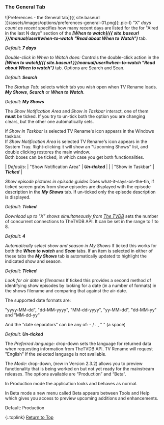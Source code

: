 <!-- START PREFERENCES {THE GENERAL TAB] ----- -->
### The General Tab

![Preferences - the General tab]({{ site.baseurl }}/assets/images/options/preferences-general-01.png){:.pic-l}
"X" _days count as recent_ specifies how many recent days are listed for the for "Aired in the last N days" section of the _**[When to watch]({{ site.baseurl }}/manual/user#when-to-watch "Read about When to Watch")**_ tab.

_Default:_ _**7 days**_

*Double-click in When to Watch does:*
Controls the double-click action in the _**[When to watch]({{ site.baseurl }}/manual/user#when-to-watch "Read about When to watch")**_ tab. Options are Search and Scan.

_Default:_ _**Search**_

The *Startup Tab:* selects which tab you wish open when TV&nbsp;Rename loads. _**My&nbsp;Shows**_, _**Search**_ or _**When to Watch**_.

_Default:_ _**My Shows**_

The *Show Notification Area* and *Show in Taskbar* interact, one of them **must** be ticked. If you try to un-tick both the option you are changing clears, but the other one automatically sets.

If *Show in Taskbar* is selected TV&nbsp;Rename's icon appears in the Windows taskbar.<br />
If *Show Notification Area* is selected TV&nbsp;Rename's icon appears in the System Tray. Right-clicking it will show an "Upcoming Shows" list, and double clicking restores the main window.<br />
Both boxes can be ticked, in which case you get both functionalities.

| *Defaults:* | "Show Notification Area" | _**Un-ticked**_ |
| | "Show in Taskbar" | _**Ticked**_ |

*Show episode pictures in episode guides* Does what-it-says-on-the-tin, if ticked screen grabs from show episodes are displayed with the episode description in the _**My&nbsp;Shows**_ tab. If un-ticked only the episode description is displayed.

_Default:_ _**Ticked**_

*Download up to "X" shows simultaneously from [The&nbsp;TVDB](http://thetvdb.com "Visit TheTVDB.com")* sets the number of concurrent connections to TheTVDB API. It can be set in the range to 1 to 8.

_Default:_ _**4**_

*Automatically select show and season in My&nbsp;Shows*
If ticked this works for both the _**When to watch**_ and _**Scan**_ tabs. If an item is selected in either of these tabs the _**My&nbsp;Shows**_ tab is automatically updated to highlight the indicated show and season.

_Default:_ _**Ticked**_

*Look for air date in filenames*
If ticked this provides a second method of identifying show episodes by looking for a date (in a number of formats) in the shows filename and comparing that against the air-date.

The supported date formats are:

"yyyy-MM-dd", "dd-MM-yyyy", "MM-dd-yyyy", "yy-MM-dd", "dd-MM-yy" and "MM-dd-yy"

And the "date separators" can be any of: - / . , " " (a space)

_Default:_ _**Un-ticked**_

The _Preferred language:_ drop-down sets the language for returned data when requesting information from TheTVDB API. TV&nbsp;Rename will request "English" If the selected language is not available.

The _Mode:_ drop-down, (new in Version 2.3.2) allows you to preview functionality that is being worked on but not yet ready for the mainstream releases. The options available are “Production” and “Beta”.

In Production mode the application looks and behaves as normal.

In Beta mode a new menu called Beta appears between Tools and Help which gives you access to preview upcoming additions and enhancements.

Default: Production

{:.toplink}
[Return to Top]()
<!-- END PREFERENCES {THE GENERAL TAB] ------- -->
